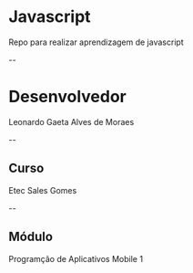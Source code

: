 # Javascript
Repo para realizar aprendizagem de javascript

--
# Desenvolvedor
Leonardo Gaeta Alves de Moraes

--
## Curso
Etec Sales Gomes

--
## Módulo
Programção de Aplicativos Mobile 1